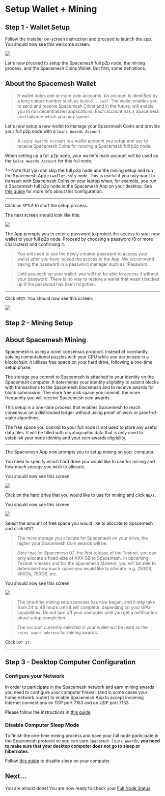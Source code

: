 # Setup Wallet + Mining

## Step 1 - Wallet Setup
Follow the installer on-screen instruction and proceed to launch the app. You should now see this welcome screen:

![](../images/v1.0/welcome.png)

Let's now proceed to setup the Spacemesh full p2p node, the mining process, and the Spacemesh Coins Wallet. But first, some definitions.

## About the Spacemesh Wallet
> A wallet holds one or more coin accounts. An account is identified by a long unique number such as `0x20a5...3a1f`. The wallet enables you to send and receive Spacemesh Coins and in the future, will enable you to run decentralized applications. Each account has a Spacemesh coin balance which you may spend.

Let's now setup a new wallet to manage your Spacemesh Coins and provide your full p2p node with a `Coins Awards Account`.

> A `Coins Awards Account` is a wallet account you setup and use to receive Spacemesh Coins for running a Spacemesh full p2p node.

When setting up a full p2p node, your wallet's main account will be used as the `Coins Awards Account` for this full node.

?> Note that you can skip the full p2p node and the mining setup and run the Spacemesh App in `wallet-only mode`. This is useful if you only want to transact with Spacemesh Coins on your laptop when, for example, you run a Spacemesh full p2p node in the Spacemesh App on your desktop. See [this guide](wallet_mode.md) for more info about this configuration.

---

Click on `SETUP` to start the setup process.

The next screen should look like this:

![](../images/v1.0/protect_wallet.png)

The App prompts you to enter a password to protect the access to your new wallet to your full p2p node. Proceed by choosing a password (8 or more characters) and confirming it.

> You will need to use the newly created password to access your wallet after you have locked the access to the App. We recommend saving the password in a password manager such as 1Password.

> Until you back up your wallet, you will not be able to access it without your password. There is no way to restore a wallet that wasn't backed up if the password has been forgotten.

---

Click `NEXT`. You should now see this screen:

![](../images/v1.0/protect_wallet_confirmed.png)


## Step 2 - Mining Setup

## About Spacemesh Mining
Spacemesh is using a novel consensus protocol. Instead of constantly solving computational puzzles with your CPU while you participate in a blockchain, it utilizes free space on your hard drive, following a one-time setup phase.

The storage you commit to Spacemesh is attached to your identity on the Spacemesh computer. It determines your identity eligibility to submit blocks with transactions to the Spacemesh blockmesh and to receive awards for block submission. The more free disk space you commit, the more frequently you will receive Spacemesh coin awards.

This setup is a one-time process that enables Spacemesh to reach consensus on a distributed ledger without using proof-of-work or proof-of-stake algorithms.

The free space you commit to your full node is not used to store any useful data files. It will be filled with cryptographic data that is only used to establish your node identity and your coin awards eligibility.

---

The Spacemesh App now prompts you to setup mining on your computer.

You need to specify which hard drive you would like to use for mining and how much storage you wish to allocate.

You should now see this screen:

![](../images/v1.0/miner_setup_drive.png)

Click on the hard drive that you would like to use for mining and click `NEXT`.

You should now see this screen:

![](../images/v1.0/miner_setup_size.png)

Select the amount of free space you would like to allocate to Spacemesh and click `NEXT`.

> The more storage you allocate for Spacemesh on your drive, the higher your Spacemesh Coin awards will be.

> Note that for Spacemesh 0.1, the first release of the Testnet, you can only allocate a fixed-size of XXX GB to Spacemesh. In upcoming Testnet releases and for the Spacemesh Mainent, you will be able to determine how much space you would like to allocate. e.g. 250GB, 500Gb, 750GB, etc.

You should now see this screen:

![](../images/v1.0/miner_setup_complete.png)

> The one-time mining setup process has now begun, and it may take from 24 to 48 hours until it will complete, depending on your GPU capabilities. Do not turn off your computer until you get a notification about setup completion.

> The account currently selected in your wallet will be used as the `coins award address` for mining awards.

Click `GOT IT`.

---

## Step 3 - Desktop Computer Configuration

### Configure your Network
In order to participate in the Spacemesh network and earn mining awards you need to configure your computer firewall (and in some cases your home network router) to enable Spacemesh App to accept incoming Internet connections on TCP port 7153 and on UDP port 7153.

Please follow the instructions in [this guide](netconfig.md).

### Disable Computer Sleep Mode
To finish the one-time mining process and have your full node participate in the Spacemesh protocol so you can earn `Spacemesh Coins awards`, **you need to make sure that your desktop computer does not go to sleep or hibernates**.

Follow [this guide](no_sleep.md) to disable sleep on your computer.


## Next...
You are almost done! You are now ready to check your [Full Node Status](guide/status.md).
